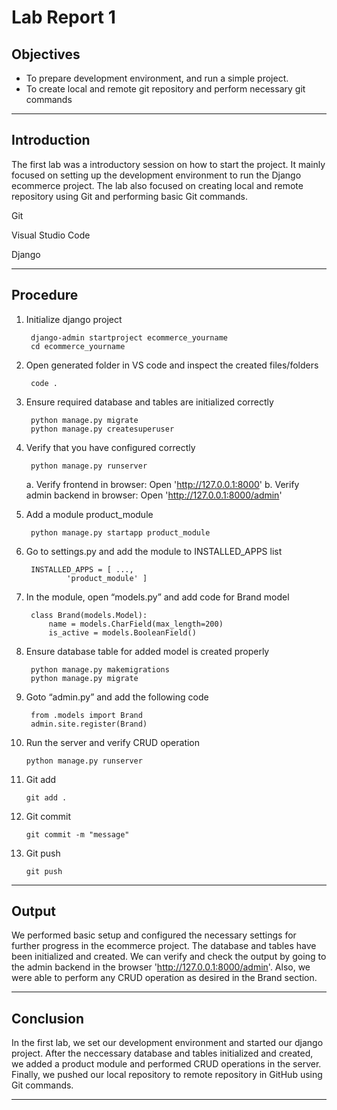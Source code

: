 # Lab Report 1

## Objectives

* To prepare development environment, and run a simple project.
* To create local and remote git repository and perform necessary git commands

***

## Introduction

The first lab was a introductory session on how to start the project. It mainly focused on setting up the development environment to run the Django ecommerce project. The lab also focused on creating local and remote repository using Git and performing basic Git commands.

Git

Visual Studio Code

Django

***

## Procedure

1. Initialize django project

        django-admin startproject ecommerce_yourname
        cd ecommerce_yourname

2. Open generated folder in VS code and inspect the created files/folders

        code .
3. Ensure required database and tables are initialized correctly

        python manage.py migrate
        python manage.py createsuperuser

4. Verify that you have configured correctly

        python manage.py runserver

    a. Verify frontend in browser: Open 'http://127.0.0.1:8000'
    b. Verify admin backend in browser: Open 'http://127.0.0.1:8000/admin'

5. Add a module product_module

        python manage.py startapp product_module

6. Go to settings.py and add the module to INSTALLED_APPS list

        INSTALLED_APPS = [ ...,
                'product_module' ]

7. In the module, open “models.py” and add code for Brand model

        class Brand(models.Model):
            name = models.CharField(max_length=200)
            is_active = models.BooleanField()

8. Ensure database table for added model is created properly

        python manage.py makemigrations
        python manage.py migrate

9. Goto “admin.py” and add the following code

        from .models import Brand
        admin.site.register(Brand)

10. Run the server and verify CRUD operation

        python manage.py runserver

11. Git add

        git add .

12. Git commit

        git commit -m "message"

13. Git push

        git push

***

## Output

We performed basic setup and configured the necessary settings for further progress in the ecommerce project. The database and tables have been initialized and created. We can verify and check the output by going to the admin backend in the browser 'http://127.0.0.1:8000/admin'. Also, we were able to perform any CRUD operation as desired in the Brand section.

***

## Conclusion

In the first lab, we set our development environment and started our django project. After the neccessary database and tables initialized and created, we added a product module and performed CRUD operations in the server. Finally, we pushed our local repository to remote repository in GitHub using Git commands.

***